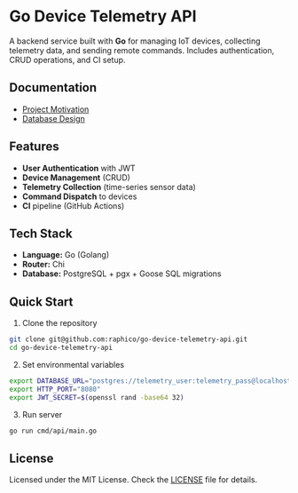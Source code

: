# Go Device Telemetry API

A backend service built with **Go** for managing IoT devices, collecting telemetry data, and sending remote commands. Includes authentication, CRUD operations, and CI setup.

## Documentation

- [Project Motivation](./docs/motivation.md)
- [Database Design](./docs/database.md)

## Features

- **User Authentication** with JWT
- **Device Management** (CRUD)
- **Telemetry Collection** (time-series sensor data)
- **Command Dispatch** to devices
- **CI** pipeline (GitHub Actions)

## Tech Stack

- **Language:** Go (Golang)
- **Router:** Chi
- **Database:** PostgreSQL + pgx + Goose SQL migrations

## Quick Start

1. Clone the repository

```bash
git clone git@github.com:raphico/go-device-telemetry-api.git
cd go-device-telemetry-api
```

2. Set environmental variables

```bash
export DATABASE_URL="postgres://telemetry_user:telemetry_pass@localhost:5432/telemetry_db"
export HTTP_PORT="8080"
export JWT_SECRET=$(openssl rand -base64 32)
```

3. Run server

```bash
go run cmd/api/main.go
```

## License

Licensed under the MIT License. Check the [LICENSE](./LICENSE) file for details.
